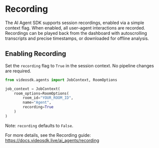 # Recording

The AI Agent SDK supports session recordings, enabled via a simple context flag. When enabled, all user–agent interactions are recorded. Recordings can be played back from the dashboard with autoscrolling transcripts and precise timestamps, or downloaded for offline analysis.

## Enabling Recording

Set the `recording` flag to `True` in the session context. No pipeline changes are required.

```python
from videosdk.agents import JobContext, RoomOptions

job_context = JobContext(
    room_options=RoomOptions(
        room_id="YOUR_ROOM_ID",
        name="Agent",
        recording=True
    )
)
```

Note: `recording` defaults to `False`.

For more details, see the Recording guide: https://docs.videosdk.live/ai_agents/recording
